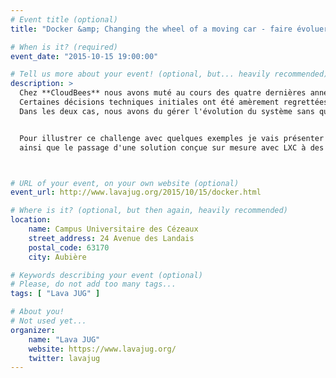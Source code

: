 ```yaml
---
# Event title (optional)
title: "Docker &amp; Changing the wheel of a moving car - faire évoluer l'infra sans interruption"

# When is it? (required)
event_date: "2015-10-15 19:00:00"

# Tell us more about your event! (optional, but... heavily recommended)
description: >
  Chez **CloudBees** nous avons muté au cours des quatre dernières années de l'état de startup décousue à celui d'un système bien rôdé.
  Certaines décisions techniques initiales ont été amèrement regrettées, d'autres souffrent simplement d'obsolescence.
  Dans les deux cas, nous avons du gérer l'évolution du système sans que l'utilisateur n'en souffre : avec une couverture mondiale, il n'y a **aucune downtime possible**.


  Pour illustrer ce challenge avec quelques exemples je vais présenter la migration de l'infrastructure de **build-on-demand** vers une solution **multi-tenant**,
  ainsi que le passage d'une solution conçue sur mesure avec LXC à des conteneurs **Docker** - dans les deux cas une transition en douceur sur plusieurs mois sans que les utilisateurs n'aient à s'en soucier.



# URL of your event, on your own website (optional)
event_url: http://www.lavajug.org/2015/10/15/docker.html

# Where is it? (optional, but then again, heavily recommended)
location:
    name: Campus Universitaire des Cézeaux
    street_address: 24 Avenue des Landais
    postal_code: 63170
    city: Aubière

# Keywords describing your event (optional)
# Please, do not add too many tags...
tags: [ "Lava JUG" ]

# About you!
# Not used yet...
organizer:
    name: "Lava JUG"
    website: https://www.lavajug.org/
    twitter: lavajug
---
```

